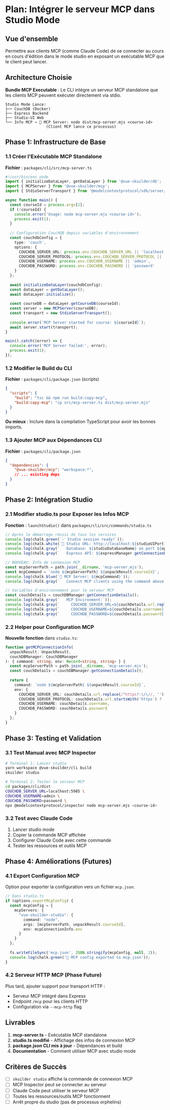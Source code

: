 # Plan: Intégrer le serveur MCP dans Studio Mode

## Vue d'ensemble

Permettre aux clients MCP (comme Claude Code) de se connecter au cours en cours d'édition dans le mode studio en exposant un exécutable MCP que le client peut lancer.

## Architecture Choisie

**Bundle MCP Executable** : Le CLI intègre un serveur MCP standalone que les clients MCP peuvent exécuter directement via stdio.

```
Studio Mode Lance:
├── CouchDB (Docker)
├── Express Backend  
├── Studio-UI Web
└── Info MCP → 🔗 MCP Server: node dist/mcp-server.mjs <course-id>
                  (Client MCP lance ce processus)
```

## Phase 1: Infrastructure de Base

### 1.1 Créer l'Exécutable MCP Standalone
**Fichier** : `packages/cli/src/mcp-server.ts`
```typescript
#!/usr/bin/env node
import { initializeDataLayer, getDataLayer } from '@vue-skuilder/db';
import { MCPServer } from '@vue-skuilder/mcp';
import { StdioServerTransport } from '@modelcontextprotocol/sdk/server/stdio.js';

async function main() {
  const courseId = process.argv[2];
  if (!courseId) {
    console.error('Usage: node mcp-server.mjs <course-id>');
    process.exit(1);
  }
  
  // Configuration CouchDB depuis variables d'environnement
  const couchdbConfig = {
    type: 'couch',
    options: {
      COUCHDB_SERVER_URL: process.env.COUCHDB_SERVER_URL || 'localhost:5984',
      COUCHDB_SERVER_PROTOCOL: process.env.COUCHDB_SERVER_PROTOCOL || 'http',
      COUCHDB_USERNAME: process.env.COUCHDB_USERNAME || 'admin',
      COUCHDB_PASSWORD: process.env.COUCHDB_PASSWORD || 'password'
    }
  };
  
  await initializeDataLayer(couchdbConfig);
  const dataLayer = getDataLayer();
  await dataLayer.initialize();
  
  const courseDB = dataLayer.getCourseDB(courseId);
  const server = new MCPServer(courseDB);
  const transport = new StdioServerTransport();
  
  console.error(`MCP Server started for course: ${courseId}`);
  await server.start(transport);
}

main().catch((error) => {
  console.error('MCP Server failed:', error);
  process.exit(1);
});
```

### 1.2 Modifier le Build du CLI
**Fichier** : `packages/cli/package.json` (scripts)
```json
{
  "scripts": {
    "build": "tsc && npm run build:copy-mcp",
    "build:copy-mcp": "cp src/mcp-server.ts dist/mcp-server.mjs"
  }
}
```

**Ou mieux** : Inclure dans la compilation TypeScript pour avoir les bonnes imports.

### 1.3 Ajouter MCP aux Dépendances CLI
**Fichier** : `packages/cli/package.json`
```json
{
  "dependencies": {
    "@vue-skuilder/mcp": "workspace:*",
    // ... existing deps
  }
}
```

## Phase 2: Intégration Studio

### 2.1 Modifier studio.ts pour Exposer les Infos MCP
**Fonction** : `launchStudio()` dans `packages/cli/src/commands/studio.ts`

```typescript
// Après le démarrage réussi de tous les services
console.log(chalk.green(`✅ Studio session ready!`));
console.log(chalk.white(`🎨 Studio URL: http://localhost:${studioUIPort}`));
console.log(chalk.gray(`   Database: ${studioDatabaseName} on port ${options.port}`));
console.log(chalk.gray(`   Express API: ${expressManager.getConnectionDetails().url}`));

// NOUVEAU: Info de connexion MCP
const mcpServerPath = path.join(__dirname, 'mcp-server.mjs');
const mcpCommand = `node ${mcpServerPath} ${unpackResult.courseId}`;
console.log(chalk.blue(`🔗 MCP Server: ${mcpCommand}`));
console.log(chalk.gray(`   Connect MCP clients using the command above`));

// Variables d'environnement pour le serveur MCP
const couchDetails = couchDBManager.getConnectionDetails();
console.log(chalk.gray(`   MCP Environment:`));
console.log(chalk.gray(`     COUCHDB_SERVER_URL=${couchDetails.url.replace('http://', '')}`));
console.log(chalk.gray(`     COUCHDB_USERNAME=${couchDetails.username}`));
console.log(chalk.gray(`     COUCHDB_PASSWORD=${couchDetails.password}`));
```

### 2.2 Helper pour Configuration MCP
**Nouvelle fonction** dans `studio.ts`:
```typescript
function getMCPConnectionInfo(
  unpackResult: UnpackResult, 
  couchDBManager: CouchDBManager
): { command: string; env: Record<string, string> } {
  const mcpServerPath = path.join(__dirname, 'mcp-server.mjs');
  const couchDetails = couchDBManager.getConnectionDetails();
  
  return {
    command: `node ${mcpServerPath} ${unpackResult.courseId}`,
    env: {
      COUCHDB_SERVER_URL: couchDetails.url.replace(/^https?:\/\//, ''),
      COUCHDB_SERVER_PROTOCOL: couchDetails.url.startsWith('https') ? 'https' : 'http',
      COUCHDB_USERNAME: couchDetails.username,
      COUCHDB_PASSWORD: couchDetails.password
    }
  };
}
```

## Phase 3: Testing et Validation

### 3.1 Test Manual avec MCP Inspector
```bash
# Terminal 1: Lancer studio
yarn workspace @vue-skuilder/cli build
skuilder studio

# Terminal 2: Tester le serveur MCP
cd packages/cli/dist
COUCHDB_SERVER_URL=localhost:5985 \
COUCHDB_USERNAME=admin \
COUCHDB_PASSWORD=password \
npx @modelcontextprotocol/inspector node mcp-server.mjs <course-id>
```

### 3.2 Test avec Claude Code
1. Lancer studio mode
2. Copier la commande MCP affichée
3. Configurer Claude Code avec cette commande
4. Tester les ressources et outils MCP

## Phase 4: Améliorations (Futures)

### 4.1 Export Configuration MCP
Option pour exporter la configuration vers un fichier `mcp.json`:
```typescript
// Dans studio.ts
if (options.exportMcpConfig) {
  const mcpConfig = {
    mcpServers: {
      "vue-skuilder-studio": {
        command: "node",
        args: [mcpServerPath, unpackResult.courseId],
        env: mcpConnectionInfo.env
      }
    }
  };
  
  fs.writeFileSync('mcp.json', JSON.stringify(mcpConfig, null, 2));
  console.log(chalk.green('📄 MCP config exported to mcp.json'));
}
```

### 4.2 Serveur HTTP MCP (Phase Future)
Plus tard, ajouter support pour transport HTTP :
- Serveur MCP intégré dans Express
- Endpoint `/mcp` pour les clients HTTP
- Configuration via `--mcp-http` flag

## Livrables

1. **mcp-server.ts** - Exécutable MCP standalone
2. **studio.ts modifié** - Affichage des infos de connexion MCP
3. **package.json CLI mis à jour** - Dépendances et build
4. **Documentation** - Comment utiliser MCP avec studio mode

## Critères de Succès

- [ ] `skuilder studio` affiche la commande de connexion MCP
- [ ] MCP Inspector peut se connecter au serveur
- [ ] Claude Code peut utiliser le serveur MCP
- [ ] Toutes les ressources/outils MCP fonctionnent
- [ ] Arrêt propre du studio (pas de processus orphelins)